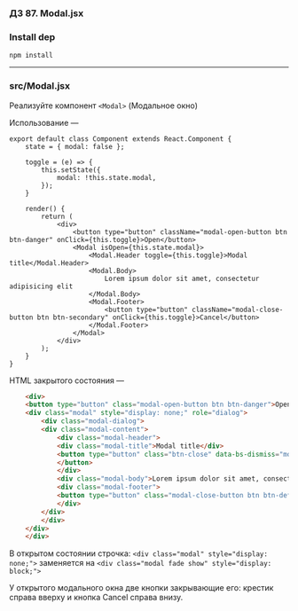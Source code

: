 ### ДЗ 87. Modal.jsx

### Install dep

`npm install`

<hr>

### src/Modal.jsx

Реализуйте компонент `<Modal>` (Модальное окно)

Использование — 

```
export default class Component extends React.Component {
    state = { modal: false };

    toggle = (e) => {
        this.setState({
            modal: !this.state.modal,
        });
    }

    render() {
        return (
            <div>
                <button type="button" className="modal-open-button btn btn-danger" onClick={this.toggle}>Open</button>
                <Modal isOpen={this.state.modal}>
                    <Modal.Header toggle={this.toggle}>Modal title</Modal.Header>
                    <Modal.Body>
                        Lorem ipsum dolor sit amet, consectetur adipisicing elit
                    </Modal.Body>
                    <Modal.Footer>
                        <button type="button" className="modal-close-button btn btn-secondary" onClick={this.toggle}>Cancel</button>
                    </Modal.Footer>
                </Modal>
            </div>
        );
    }
}
```

HTML закрытого состояния — 

```html
    <div>
    <button type="button" class="modal-open-button btn btn-danger">Open</button>
    <div class="modal" style="display: none;" role="dialog">
        <div class="modal-dialog">
        <div class="modal-content">
            <div class="modal-header">
            <div class="modal-title">Modal title</div>
            <button type="button" class="btn-close" data-bs-dismiss="modal" aria-label="Close">
            </button>
            </div>
            <div class="modal-body">Lorem ipsum dolor sit amet, consectetur adipisicing elit</div>
            <div class="modal-footer">
            <button type="button" class="modal-close-button btn btn-default">Cancel</button>
            </div>
        </div>
        </div>
    </div>
    </div>
```

В открытом состоянии строчка: `<div class="modal" style="display: none;">` заменяется на `<div class="modal fade show" style="display: block;">`

У открытого модального окна две кнопки закрывающие его: крестик справа вверху и кнопка Cancel справа внизу.

